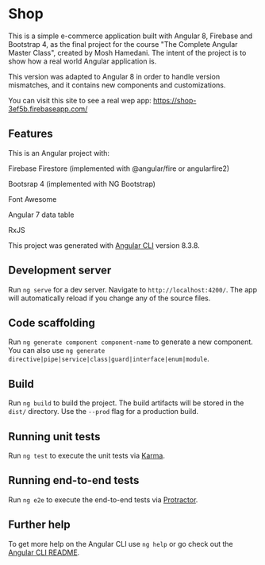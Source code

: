 # Shop

This is a simple e-commerce application built with Angular 8, Firebase and Bootstrap 4, as the final project for the course "The Complete Angular Master Class", created by Mosh Hamedani. The intent of the project is to show how a real world Angular application is.

This version was adapted to Angular 8 in order to handle version mismatches, and it contains new components and customizations.

You can visit this site to see a real wep app: https://shop-3ef5b.firebaseapp.com/

## Features
This is an Angular project with:

Firebase Firestore (implemented with @angular/fire or angularfire2)

Bootsrap 4 (implemented with NG Bootstrap)

Font Awesome

Angular 7 data table

RxJS

This project was generated with [Angular CLI](https://github.com/angular/angular-cli) version 8.3.8.

## Development server

Run `ng serve` for a dev server. Navigate to `http://localhost:4200/`. The app will automatically reload if you change any of the source files.

## Code scaffolding

Run `ng generate component component-name` to generate a new component. You can also use `ng generate directive|pipe|service|class|guard|interface|enum|module`.

## Build

Run `ng build` to build the project. The build artifacts will be stored in the `dist/` directory. Use the `--prod` flag for a production build.

## Running unit tests

Run `ng test` to execute the unit tests via [Karma](https://karma-runner.github.io).

## Running end-to-end tests

Run `ng e2e` to execute the end-to-end tests via [Protractor](http://www.protractortest.org/).

## Further help

To get more help on the Angular CLI use `ng help` or go check out the [Angular CLI README](https://github.com/angular/angular-cli/blob/master/README.md).

